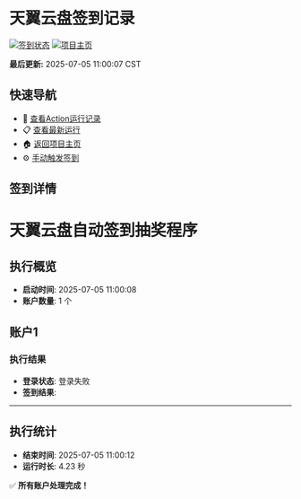 # 天翼云盘签到记录

[![签到状态](https://github.com/zlkent/189pan/actions/workflows/main.yml/badge.svg)](https://github.com/zlkent/189pan/actions/workflows/main.yml) [![项目主页](https://img.shields.io/badge/GitHub-项目主页-blue?logo=github)](https://github.com/zlkent/189pan)

**最后更新:** 2025-07-05 11:00:07 CST

## 快速导航

- 🔄 [查看Action运行记录](https://github.com/zlkent/189pan/actions)
- 📋 [查看最新运行](https://github.com/zlkent/189pan/actions/runs/16083873247)
- 🏠 [返回项目主页](https://github.com/zlkent/189pan)
- ⚙️ [手动触发签到](https://github.com/zlkent/189pan/actions/workflows/main.yml)

## 签到详情

# 天翼云盘自动签到抽奖程序

## 执行概览
- **启动时间**: 2025-07-05 11:00:08
- **账户数量**: 1 个

## 账户1
### 执行结果
- **登录状态**: 登录失败
- **签到结果**: 

---
## 执行统计
- **结束时间**: 2025-07-05 11:00:12
- **运行时长**: 4.23 秒

✅ **所有账户处理完成！**
